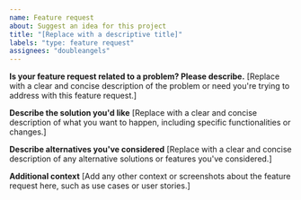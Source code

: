 ```yaml
---
name: Feature request
about: Suggest an idea for this project
title: "[Replace with a descriptive title]"
labels: "type: feature request"
assignees: "doubleangels"
---
```


**Is your feature request related to a problem? Please describe.**
[Replace with a clear and concise description of the problem or need you're trying to address with this feature request.]

**Describe the solution you'd like**
[Replace with a clear and concise description of what you want to happen, including specific functionalities or changes.]

**Describe alternatives you've considered**
[Replace with a clear and concise description of any alternative solutions or features you've considered.]

**Additional context**
[Add any other context or screenshots about the feature request here, such as use cases or user stories.]
